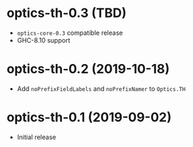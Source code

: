 # optics-th-0.3 (TBD)
* `optics-core-0.3` compatible release
* GHC-8.10 support

# optics-th-0.2 (2019-10-18)
* Add `noPrefixFieldLabels` and `noPrefixNamer` to `Optics.TH`

# optics-th-0.1 (2019-09-02)
* Initial release
